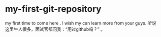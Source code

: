 # my-first-git-repository
my first time to come here . I wish my can learn more from your guys. 听说这里牛人很多，面试官都问我：“用过github吗？” 。
